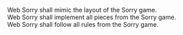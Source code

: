 Web Sorry shall mimic the layout of the Sorry game.  
Web Sorry shall implement all pieces from the Sorry game.  
Web Sorry shall follow all rules from the Sorry game.  
